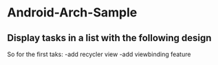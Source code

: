 # Android-Arch-Sample

## Display tasks in a list with the following design
So for the first taks:
 -add recycler view
 -add viewbinding feature